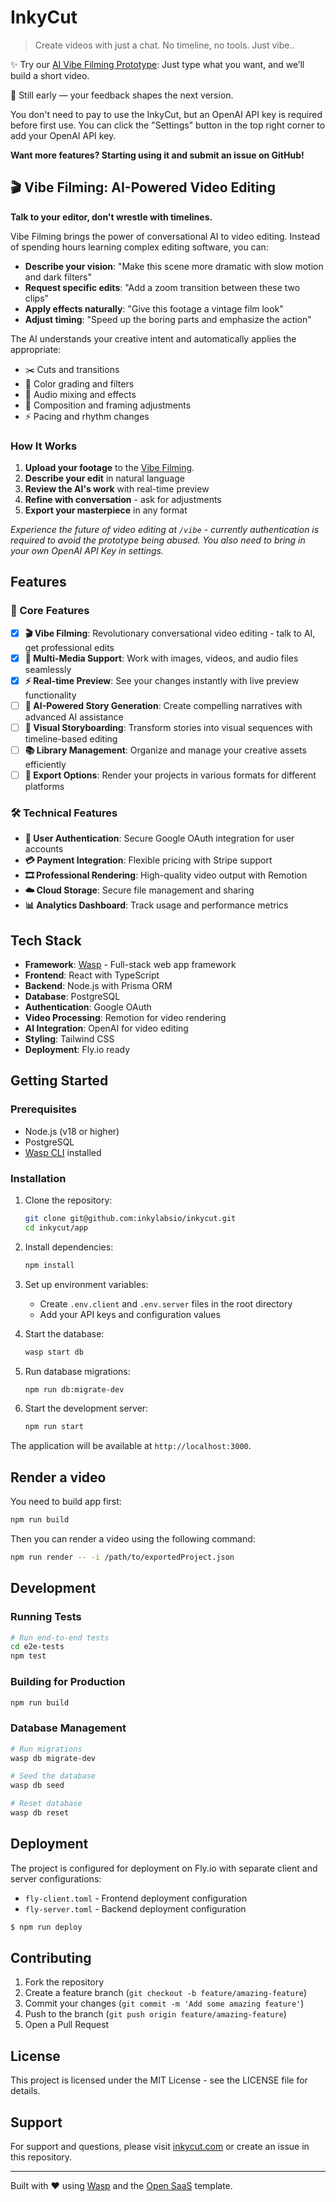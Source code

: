 # InkyCut

> Create videos with just a chat. No timeline, no tools. Just vibe..

✨ Try our [AI Vibe Filming Prototype](https://inkycut.com): Just type what you want, and we’ll build a short video.

🚧 Still early — your feedback shapes the next version. 

You don't need to pay to use the InkyCut, but an OpenAI API key is required before first use. You can click the "Settings" button in the top right corner to add your OpenAI API key.

**Want more features? Starting using it and submit an issue on GitHub!**

## 🎬 Vibe Filming: AI-Powered Video Editing

**Talk to your editor, don't wrestle with timelines.**

Vibe Filming brings the power of conversational AI to video editing. Instead of spending hours learning complex editing software, you can:

- **Describe your vision**: "Make this scene more dramatic with slow motion and dark filters"
- **Request specific edits**: "Add a zoom transition between these two clips"
- **Apply effects naturally**: "Give this footage a vintage film look"
- **Adjust timing**: "Speed up the boring parts and emphasize the action"

The AI understands your creative intent and automatically applies the appropriate:
- ✂️ Cuts and transitions
- 🎨 Color grading and filters
- 🎵 Audio mixing and effects
- 📐 Composition and framing adjustments
- ⚡ Pacing and rhythm changes

### How It Works

1. **Upload your footage** to the [Vibe Filming](https://inkycut.com/vibe).
2. **Describe your edit** in natural language
3. **Review the AI's work** with real-time preview
4. **Refine with conversation** - ask for adjustments
5. **Export your masterpiece** in any format

*Experience the future of video editing at `/vibe` - currently authentication is required to avoid the prototype being abused. You also need to bring in your own OpenAI API Key in settings.*

## Features

### 🚀 Core Features

- [x] **🎬 Vibe Filming**: Revolutionary conversational video editing - talk to AI, get professional edits
- [x] **🎥 Multi-Media Support**: Work with images, videos, and audio files seamlessly
- [x] **⚡ Real-time Preview**: See your changes instantly with live preview functionality
- [ ] **🤖 AI-Powered Story Generation**: Create compelling narratives with advanced AI assistance
- [ ] **📱 Visual Storyboarding**: Transform stories into visual sequences with timeline-based editing
- [ ] **📚 Library Management**: Organize and manage your creative assets efficiently
- [ ] **💾 Export Options**: Render your projects in various formats for different platforms

### 🛠️ Technical Features

- **🔐 User Authentication**: Secure Google OAuth integration for user accounts
- **💳 Payment Integration**: Flexible pricing with Stripe support
- **🎞️ Professional Rendering**: High-quality video output with Remotion
- **☁️ Cloud Storage**: Secure file management and sharing
- **📊 Analytics Dashboard**: Track usage and performance metrics

## Tech Stack

- **Framework**: [Wasp](https://wasp.sh) - Full-stack web app framework
- **Frontend**: React with TypeScript
- **Backend**: Node.js with Prisma ORM
- **Database**: PostgreSQL
- **Authentication**: Google OAuth
- **Video Processing**: Remotion for video rendering
- **AI Integration**: OpenAI for video editing
- **Styling**: Tailwind CSS
- **Deployment**: Fly.io ready

## Getting Started

### Prerequisites

- Node.js (v18 or higher)
- PostgreSQL
- [Wasp CLI](https://wasp.sh/docs/cli) installed

### Installation

1. Clone the repository:
   ```bash
   git clone git@github.com:inkylabsio/inkycut.git
   cd inkycut/app
   ```

2. Install dependencies:
   ```bash
   npm install
   ```

3. Set up environment variables:
   - Create `.env.client` and `.env.server` files in the root directory
   - Add your API keys and configuration values

4. Start the database:
   ```bash
   wasp start db
   ```

5. Run database migrations:
   ```bash
   npm run db:migrate-dev
   ```

6. Start the development server:
   ```bash
   npm run start
   ```

The application will be available at `http://localhost:3000`.

## Render a video

You need to build app first:

```bash
npm run build
```

Then you can render a video using the following command:

```bash
npm run render -- -i /path/to/exportedProject.json
```

## Development

### Running Tests

```bash
# Run end-to-end tests
cd e2e-tests
npm test
```

### Building for Production

```bash
npm run build
```

### Database Management

```bash
# Run migrations
wasp db migrate-dev

# Seed the database
wasp db seed

# Reset database
wasp db reset
```

## Deployment

The project is configured for deployment on Fly.io with separate client and server configurations:

- `fly-client.toml` - Frontend deployment configuration
- `fly-server.toml` - Backend deployment configuration

```bash
$ npm run deploy
```

## Contributing

1. Fork the repository
2. Create a feature branch (`git checkout -b feature/amazing-feature`)
3. Commit your changes (`git commit -m 'Add some amazing feature'`)
4. Push to the branch (`git push origin feature/amazing-feature`)
5. Open a Pull Request

## License

This project is licensed under the MIT License - see the LICENSE file for details.

## Support

For support and questions, please visit [inkycut.com](https://inkycut.com) or create an issue in this repository.

---

Built with ❤️ using [Wasp](https://wasp.sh) and the [Open SaaS](https://opensaas.sh) template.

